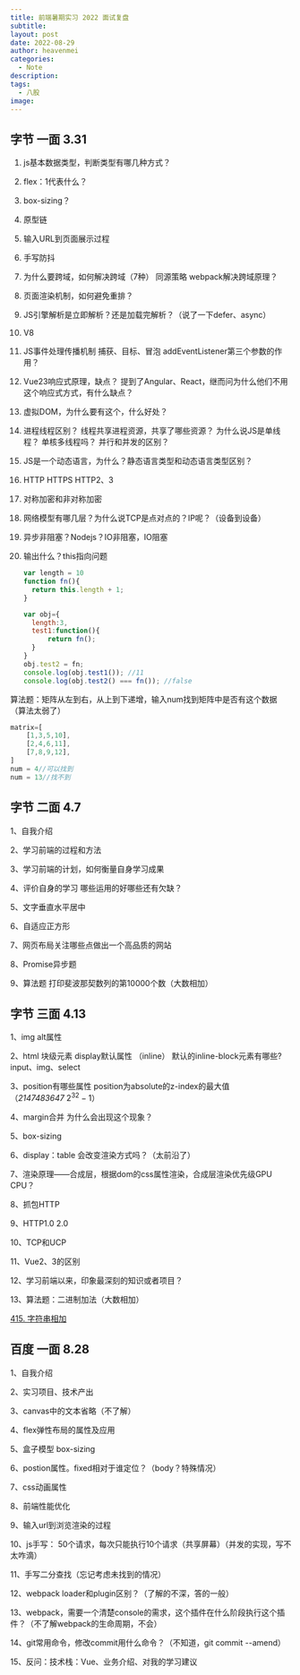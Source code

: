 ```yaml
---
title: 前端暑期实习 2022 面试复盘
subtitle: 
layout: post
date: 2022-08-29
author: heavenmei
categories:
  - Note
description: 
tags:
  - 八股
image:
---
```



## 字节 一面 3.31

1. js基本数据类型，判断类型有哪几种方式？

2. flex：1代表什么？

3. box-sizing？

4. 原型链

5. 输入URL到页面展示过程

6. 手写防抖

7. 为什么要跨域，如何解决跨域（7种） 同源策略 webpack解决跨域原理？

8. 页面渲染机制，如何避免重排？

9. JS引擎解析是立即解析？还是加载完解析？（说了一下defer、async）

10. V8

11. JS事件处理传播机制 捕获、目标、冒泡 addEventListener第三个参数的作用？

12. Vue23响应式原理，缺点？ 提到了Angular、React，继而问为什么他们不用这个响应式方式，有什么缺点？

13. 虚拟DOM，为什么要有这个，什么好处？

14. 进程线程区别？ 线程共享进程资源，共享了哪些资源？ 为什么说JS是单线程？ 单核多线程吗？ 并行和并发的区别？

15. JS是一个动态语言，为什么？静态语言类型和动态语言类型区别？

16. HTTP HTTPS HTTP2、3

17. 对称加密和非对称加密

18. 网络模型有哪几层？为什么说TCP是点对点的？IP呢？（设备到设备）

19. 异步非阻塞？Nodejs？IO非阻塞，IO阻塞

20. 输出什么？this指向问题
    
    ```js
    var length = 10
    function fn(){
      return this.length + 1;
    }
    
    var obj={
      length:3,
      test1:function(){
          return fn();
      }
    }
    obj.test2 = fn;
    console.log(obj.test1()); //11
    console.log(obj.test2() === fn()); //false
    ```

算法题：矩阵从左到右，从上到下递增，输入num找到矩阵中是否有这个数据（算法太弱了）

```js
matrix=[
    [1,3,5,10],
    [2,4,6,11],
    [7,8,9,12],
]
num = 4//可以找到
num = 13//找不到
```

## 字节 二面 4.7

1、自我介绍

2、学习前端的过程和方法

3、学习前端的计划，如何衡量自身学习成果

4、评价自身的学习 哪些运用的好哪些还有欠缺？

5、文字垂直水平居中

6、自适应正方形

7、网页布局关注哪些点做出一个高品质的网站

8、Promise异步题

9、算法题 打印斐波那契数列的第10000个数（大数相加）

## 字节 三面 4.13

1、img alt属性

2、html 块级元素 display默认属性 （inline） 默认的inline-block元素有哪些? input、img、select

3、position有哪些属性 position为absolute的z-index的最大值（*2147483647* $2^{32} -1$）

4、margin合并 为什么会出现这个现象？

5、box-sizing

6、display：table 会改变渲染方式吗？（太前沿了）

7、渲染原理——合成层，根据dom的css属性渲染，合成层渲染优先级GPU CPU？

8、抓包HTTP

9、HTTP1.0 2.0

10、TCP和UCP

11、Vue2、3的区别

12、学习前端以来，印象最深刻的知识或者项目？

13、算法题：二进制加法（大数相加）

[415. 字符串相加](https://leetcode.cn/problems/add-strings/)

## 百度 一面 8.28

1、自我介绍

2、实习项目、技术产出

3、canvas中的文本省略（不了解）

4、flex弹性布局的属性及应用

5、盒子模型 box-sizing

6、postion属性。fixed相对于谁定位？（body？特殊情况）

7、css动画属性

8、前端性能优化

9、输入url到浏览渲染的过程

10、js手写： 50个请求，每次只能执行10个请求（共享屏幕）（并发的实现，写不太咋滴）

11、手写二分查找（忘记考虑未找到的情况）

12、webpack loader和plugin区别？（了解的不深，答的一般）

13、webpack，需要一个清楚console的需求，这个插件在什么阶段执行这个插件？（不了解webpack的生命周期，不会）

14、git常用命令，修改commit用什么命令？（不知道，git commit --amend）

15、反问：技术栈：Vue、业务介绍、对我的学习建议
